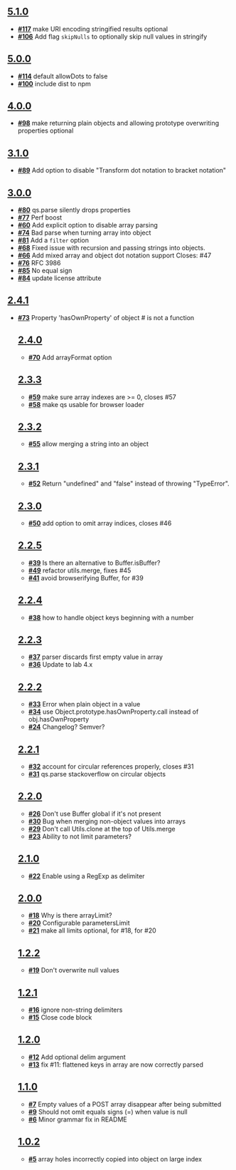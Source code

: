 





















































<extoc></extoc>

## [**5.1.0**](https://github.com/hapijs/qs/issues?milestone=29&state=open)
- [**#117**](https://github.com/hapijs/qs/issues/117) make URI encoding stringified results optional
- [**#106**](https://github.com/hapijs/qs/issues/106) Add flag `skipNulls` to optionally skip null values in stringify

## [**5.0.0**](https://github.com/hapijs/qs/issues?milestone=28&state=closed)
- [**#114**](https://github.com/hapijs/qs/issues/114) default allowDots to false
- [**#100**](https://github.com/hapijs/qs/issues/100) include dist to npm

## [**4.0.0**](https://github.com/hapijs/qs/issues?milestone=26&state=closed)
- [**#98**](https://github.com/hapijs/qs/issues/98) make returning plain objects and allowing prototype overwriting properties optional

## [**3.1.0**](https://github.com/hapijs/qs/issues?milestone=24&state=closed)
- [**#89**](https://github.com/hapijs/qs/issues/89) Add option to disable "Transform dot notation to bracket notation"

## [**3.0.0**](https://github.com/hapijs/qs/issues?milestone=23&state=closed)
- [**#80**](https://github.com/hapijs/qs/issues/80) qs.parse silently drops properties
- [**#77**](https://github.com/hapijs/qs/issues/77) Perf boost
- [**#60**](https://github.com/hapijs/qs/issues/60) Add explicit option to disable array parsing
- [**#74**](https://github.com/hapijs/qs/issues/74) Bad parse when turning array into object
- [**#81**](https://github.com/hapijs/qs/issues/81) Add a `filter` option
- [**#68**](https://github.com/hapijs/qs/issues/68) Fixed issue with recursion and passing strings into objects.
- [**#66**](https://github.com/hapijs/qs/issues/66) Add mixed array and object dot notation support Closes: #47
- [**#76**](https://github.com/hapijs/qs/issues/76) RFC 3986
- [**#85**](https://github.com/hapijs/qs/issues/85) No equal sign
- [**#84**](https://github.com/hapijs/qs/issues/84) update license attribute

## [**2.4.1**](https://github.com/hapijs/qs/issues?milestone=20&state=closed)
- [**#73**](https://github.com/hapijs/qs/issues/73) Property 'hasOwnProperty' of object #<Object> is not a function

## [**2.4.0**](https://github.com/hapijs/qs/issues?milestone=19&state=closed)
- [**#70**](https://github.com/hapijs/qs/issues/70) Add arrayFormat option

## [**2.3.3**](https://github.com/hapijs/qs/issues?milestone=18&state=closed)
- [**#59**](https://github.com/hapijs/qs/issues/59) make sure array indexes are >= 0, closes #57
- [**#58**](https://github.com/hapijs/qs/issues/58) make qs usable for browser loader

## [**2.3.2**](https://github.com/hapijs/qs/issues?milestone=17&state=closed)
- [**#55**](https://github.com/hapijs/qs/issues/55) allow merging a string into an object

## [**2.3.1**](https://github.com/hapijs/qs/issues?milestone=16&state=closed)
- [**#52**](https://github.com/hapijs/qs/issues/52) Return "undefined" and "false" instead of throwing "TypeError".

## [**2.3.0**](https://github.com/hapijs/qs/issues?milestone=15&state=closed)
- [**#50**](https://github.com/hapijs/qs/issues/50) add option to omit array indices, closes #46

## [**2.2.5**](https://github.com/hapijs/qs/issues?milestone=14&state=closed)
- [**#39**](https://github.com/hapijs/qs/issues/39) Is there an alternative to Buffer.isBuffer?
- [**#49**](https://github.com/hapijs/qs/issues/49) refactor utils.merge, fixes #45
- [**#41**](https://github.com/hapijs/qs/issues/41) avoid browserifying Buffer, for #39

## [**2.2.4**](https://github.com/hapijs/qs/issues?milestone=13&state=closed)
- [**#38**](https://github.com/hapijs/qs/issues/38) how to handle object keys beginning with a number

## [**2.2.3**](https://github.com/hapijs/qs/issues?milestone=12&state=closed)
- [**#37**](https://github.com/hapijs/qs/issues/37) parser discards first empty value in array
- [**#36**](https://github.com/hapijs/qs/issues/36) Update to lab 4.x

## [**2.2.2**](https://github.com/hapijs/qs/issues?milestone=11&state=closed)
- [**#33**](https://github.com/hapijs/qs/issues/33) Error when plain object in a value
- [**#34**](https://github.com/hapijs/qs/issues/34) use Object.prototype.hasOwnProperty.call instead of obj.hasOwnProperty
- [**#24**](https://github.com/hapijs/qs/issues/24) Changelog? Semver?

## [**2.2.1**](https://github.com/hapijs/qs/issues?milestone=10&state=closed)
- [**#32**](https://github.com/hapijs/qs/issues/32) account for circular references properly, closes #31
- [**#31**](https://github.com/hapijs/qs/issues/31) qs.parse stackoverflow on circular objects

## [**2.2.0**](https://github.com/hapijs/qs/issues?milestone=9&state=closed)
- [**#26**](https://github.com/hapijs/qs/issues/26) Don't use Buffer global if it's not present
- [**#30**](https://github.com/hapijs/qs/issues/30) Bug when merging non-object values into arrays
- [**#29**](https://github.com/hapijs/qs/issues/29) Don't call Utils.clone at the top of Utils.merge
- [**#23**](https://github.com/hapijs/qs/issues/23) Ability to not limit parameters?

## [**2.1.0**](https://github.com/hapijs/qs/issues?milestone=8&state=closed)
- [**#22**](https://github.com/hapijs/qs/issues/22) Enable using a RegExp as delimiter

## [**2.0.0**](https://github.com/hapijs/qs/issues?milestone=7&state=closed)
- [**#18**](https://github.com/hapijs/qs/issues/18) Why is there arrayLimit?
- [**#20**](https://github.com/hapijs/qs/issues/20) Configurable parametersLimit
- [**#21**](https://github.com/hapijs/qs/issues/21) make all limits optional, for #18, for #20

## [**1.2.2**](https://github.com/hapijs/qs/issues?milestone=6&state=closed)
- [**#19**](https://github.com/hapijs/qs/issues/19) Don't overwrite null values

## [**1.2.1**](https://github.com/hapijs/qs/issues?milestone=5&state=closed)
- [**#16**](https://github.com/hapijs/qs/issues/16) ignore non-string delimiters
- [**#15**](https://github.com/hapijs/qs/issues/15) Close code block

## [**1.2.0**](https://github.com/hapijs/qs/issues?milestone=4&state=closed)
- [**#12**](https://github.com/hapijs/qs/issues/12) Add optional delim argument
- [**#13**](https://github.com/hapijs/qs/issues/13) fix #11: flattened keys in array are now correctly parsed

## [**1.1.0**](https://github.com/hapijs/qs/issues?milestone=3&state=closed)
- [**#7**](https://github.com/hapijs/qs/issues/7) Empty values of a POST array disappear after being submitted
- [**#9**](https://github.com/hapijs/qs/issues/9) Should not omit equals signs (=) when value is null
- [**#6**](https://github.com/hapijs/qs/issues/6) Minor grammar fix in README

## [**1.0.2**](https://github.com/hapijs/qs/issues?milestone=2&state=closed)
- [**#5**](https://github.com/hapijs/qs/issues/5) array holes incorrectly copied into object on large index
